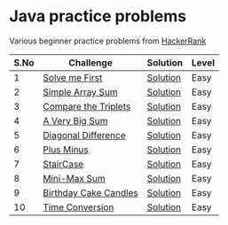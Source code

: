 # Java practice problems

Various beginner practice problems from [HackerRank](https://www.hackerrank.com/domains/algorithms?filters%5Bsubdomains%5D%5B%5D=warmup)

| S.No | Challenge                                                                                                          | Solution                                  | Level  |
|------|--------------------------------------------------------------------------------------------------------------------|-------------------------------------------|--------|
| 1    | [Solve me First](https://www.hackerrank.com/challenges/solve-me-first/problem)                                     | [Solution](SolveMeFirst.java)             | Easy   |
| 2    | [Simple Array Sum](https://www.hackerrank.com/challenges/simple-array-sum/problem)                                 | [Solution](SimpleArraySum.java)           | Easy   |
| 3    | [Compare the Triplets](https://www.hackerrank.com/challenges/compare-the-triplets/problem)                         | [Solution](SimpleArraySum.java)           | Easy   |
| 4    | [A Very Big Sum](https://www.hackerrank.com/challenges/a-very-big-sum/problem)                                     | [Solution](SimpleArraySum.java)           | Easy   |
| 5    | [Diagonal Difference](https://www.hackerrank.com/challenges/diagonal-difference/problem)                           | [Solution](DiagonalDifference.java)       | Easy   |
| 6    | [Plus Minus](https://www.hackerrank.com/challenges/plus-minus/problem)                                             | [Solution](PlusMinus.java)                | Easy   |
| 7    | [StairCase](https://www.hackerrank.com/challenges/staircase/problem)                                               | [Solution](StairCase.java)                | Easy   |
| 8    | [Mini-Max Sum](https://www.hackerrank.com/challenges/mini-max-sum/problem)                                         | [Solution](MinMax.java)                   | Easy   |
| 9    | [Birthday Cake Candles](https://www.hackerrank.com/challenges/birthday-cake-candles/problem)                       | [Solution](BirthdayCakeCandles.java)      | Easy   |
| 10   | [Time Conversion](https://www.hackerrank.com/challenges/time-conversion/problem)                                   | [Solution](TimeConversion.java)           | Easy   |